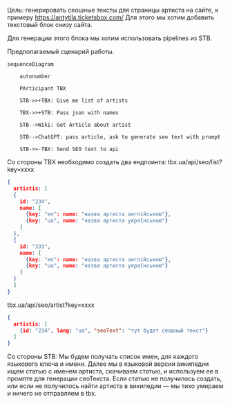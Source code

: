 Цель: генерировать сеошные тексты для страницы артиста на сайте, к примеру https://antytila.ticketsbox.com/
Для этого мы хотим добавить текстовый блок снизу сайта.

Для генерации этого блока мы хотим использовать pipelines из STB.

Предполагаемый сценарий работы.
```mermaid
sequenceDiagram

    autonumber

    PArticipant TBX

    STB->>+TBX: Give me list of artists

    TBX->>+STB: Pass json with names

    STB-->Wiki: Get Article about artist

    STB-->ChatGPT: pass article, ask to generate seo text with prompt

    STB->>-TBX: Send SEO text to api
```

Со стороны TBX необходимо создать два ендпоинта:
tbx.ua/api/seo/list?key=xxxx
```json
{
  artistis: [
  {
    id: "234", 
    name: [
      {key: "en": name: "назва артиста англійською"},
      {key: "ua", name: "назва артиста українською"}
    ]
  },
  {
    id: "333", 
    name: [
      {key: "en": name: "назва артиста англійською"},
      {key: "ua", name: "назва артиста українською"}
    ]
  }
  ]
}
```

tbx.ua/api/seo/artist?key=xxxx
```json
{
  artistis: [
	{id: "234", lang: "ua", "seoText": "тут будет сеошный текст"}
  ]
}
```

Со стороны STB:
Мы будем получать список имен, для каждого языкового ключа и имени. Далее мы в языковой версии википедии ищем статью с именем артиста, скачиваем статью, и используем ее в промпте для генерации сеоТекста. Если статью не получилось создать, или если не получилось найти артиста в википедии — мы тихо умираем и ничего не отправляем в tbx.